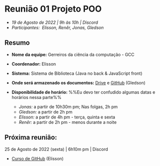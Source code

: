 # Reunião 01 Projeto POO

- _19 de Agosto de 2022 | 9h às 10h | Discord_
- _Participantes:  Elisson, Renêr, Jonas, Gledson_

## Resumo

- **Nome da equipe:** Gerreiros da ciência da computação - GCC
- **Coordenador:** Elisson
- **Sistema:** Sistema de Biblioteca (Java no back & JavaScript front)
- **Onde será armazenado os documentos:** [Drive]() e [GitHub](https://github.com/jGledsonSilva/Projeto-POO) (Gledson)
- **Disponibilidade de horário:**
 %%Eu devo ter confudido algumas datas e horários nessa parte%%

  - _Jonas:_ a partir de 10h30m pm; Nas folgas, 2h pm
  - _Gledson:_ a partir de 2h pm
  - _Elisson:_ a partir de 4h pm - terça, quinta e sexta
  - _Renêr:_ a partir de 2h pm - menos durante a noite

## Próxima reunião:

25 de Agosto de 2022 (sexta) | 6h10m pm | Discord
- [Curso de GitHub](https://app.rocketseat.com.br) (Elisson)
